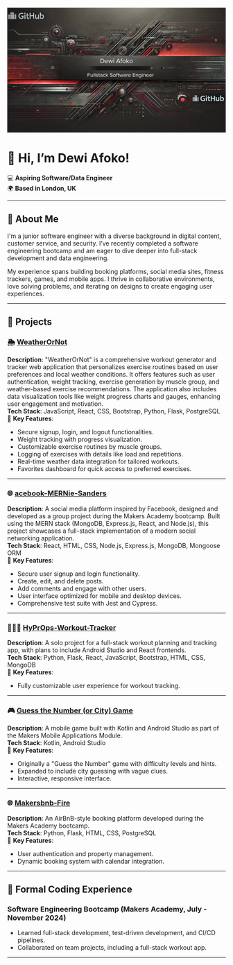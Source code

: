 ![Header](https://github.com/Dewi-Afoko/Dewi-Afoko/blob/main/Dewi%20Afoko.png)

# 👋 Hi, I’m Dewi Afoko!  
💻 **Aspiring Software/Data Engineer**  
🌍 **Based in London, UK**

---

## 🚀 About Me

I'm a junior software engineer with a diverse background in digital content, customer service, and security. I’ve recently completed a software engineering bootcamp and am eager to dive deeper into full-stack development and data engineering.  

My experience spans building booking platforms, social media sites, fitness trackers, games, and mobile apps. I thrive in collaborative environments, love solving problems, and iterating on designs to create engaging user experiences.

---

## 💼 Projects

### 🌦️ [WeatherOrNot](https://github.com/Dewi-Afoko/WeatherOrNot)  
**Description**: "WeatherOrNot" is a comprehensive workout generator and tracker web application that personalizes exercise routines based on user preferences and local weather conditions. It offers features such as user authentication, weight tracking, exercise generation by muscle group, and weather-based exercise recommendations. The application also includes data visualization tools like weight progress charts and gauges, enhancing user engagement and motivation.  
**Tech Stack**: JavaScript, React, CSS, Bootstrap, Python, Flask, PostgreSQL  
📌 **Key Features**:  
- Secure signup, login, and logout functionalities.  
- Weight tracking with progress visualization.  
- Customizable exercise routines by muscle groups.  
- Logging of exercises with details like load and repetitions.  
- Real-time weather data integration for tailored workouts.  
- Favorites dashboard for quick access to preferred exercises.  

---

### 🌐 [acebook-MERNie-Sanders](https://github.com/Dewi-Afoko/acebook-MERNie-Sanders)  
**Description**: A social media platform inspired by Facebook, designed and developed as a group project during the Makers Academy bootcamp. Built using the MERN stack (MongoDB, Express.js, React, and Node.js), this project showcases a full-stack implementation of a modern social networking application.  
**Tech Stack**: React, HTML, CSS, Node.js, Express.js, MongoDB, Mongoose ORM  
📌 **Key Features**:  
- Secure user signup and login functionality.  
- Create, edit, and delete posts.  
- Add comments and engage with other users.  
- User interface optimized for mobile and desktop devices.  
- Comprehensive test suite with Jest and Cypress.  

---

### 🏋🏽‍♂️ [HyPrOps-Workout-Tracker](https://github.com/Dewi-Afoko/HyPrOps-Workout-Tracker)  
**Description**: A solo project for a full-stack workout planning and tracking app, with plans to include Android Studio and React frontends.  
**Tech Stack**: Python, Flask, React, JavaScript, Bootstrap, HTML, CSS, MongoDB  
📌 **Key Features**:  
- Fully customizable user experience for workout tracking.

---

### 🎮 [Guess the Number (or City) Game](https://github.com/Dewi-Afoko/guess-the-number-and-city)  
**Description**: A mobile game built with Kotlin and Android Studio as part of the Makers Mobile Applications Module.  
**Tech Stack**: Kotlin, Android Studio  
📌 **Key Features**:  
- Originally a "Guess the Number" game with difficulty levels and hints.  
- Expanded to include city guessing with vague clues.  
- Interactive, responsive interface.

---

### 🌐 [Makersbnb-Fire](https://github.com/Dewi-Afoko/makersbnb-fire)  
**Description**: An AirBnB-style booking platform developed during the Makers Academy bootcamp.  
**Tech Stack**: Python, Flask, HTML, CSS, PostgreSQL  
📌 **Key Features**:  
- User authentication and property management.  
- Dynamic booking system with calendar integration.  

---

## 🌟 Formal Coding Experience

### **Software Engineering Bootcamp (Makers Academy, July - November 2024)**  
- Learned full-stack development, test-driven development, and CI/CD pipelines.  
- Collaborated on team projects, including a full-stack workout app.  

---

<!---
Dewi-Afoko/Dewi-Afoko is a ✨ special ✨ repository because its `README.md` (this file) appears on your GitHub profile.
You can click the Preview link to take a look at your changes.
--->
